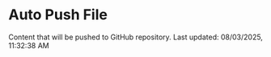 # Auto Push File

Content that will be pushed to GitHub repository.
Last updated: 08/03/2025, 11:32:38 AM